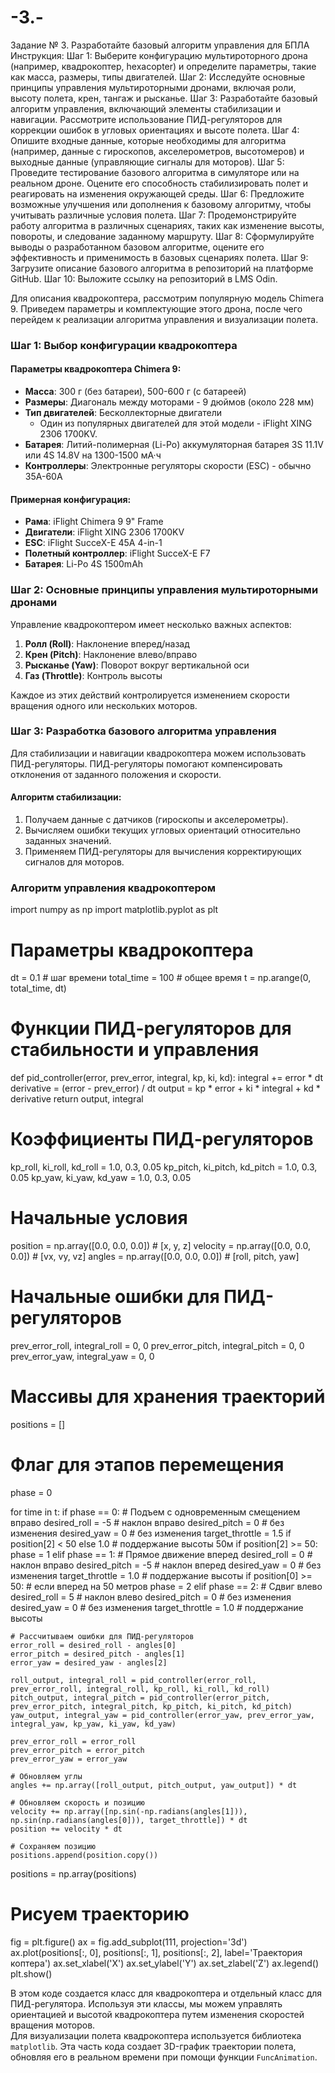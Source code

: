 # -3.-
Задание № 3. Разработайте базовый алгоритм управления для БПЛА
Инструкция:
Шаг 1: Выберите конфигурацию мультироторного дрона (например, квадрокоптер, hexacopter) и определите параметры, такие как масса, размеры, типы двигателей.
Шаг 2: Исследуйте основные принципы управления мультироторными дронами, включая роли, высоту полета, крен, тангаж и рысканье.
Шаг 3: Разработайте базовый алгоритм управления, включающий элементы стабилизации и навигации. Рассмотрите использование ПИД-регуляторов для коррекции ошибок в угловых ориентациях и высоте полета.
Шаг 4: Опишите входные данные, которые необходимы для алгоритма (например, данные с гироскопов, акселерометров, высотомеров) и выходные данные (управляющие сигналы для моторов).
Шаг 5: Проведите тестирование базового алгоритма в симуляторе или на реальном дроне. Оцените его способность стабилизировать полет и реагировать на изменения окружающей среды.
Шаг 6: Предложите возможные улучшения или дополнения к базовому алгоритму, чтобы учитывать различные условия полета.
Шаг 7: Продемонстрируйте работу алгоритма в различных сценариях, таких как изменение высоты, повороты, и следование заданному маршруту.
Шаг 8: Сформулируйте выводы о разработанном базовом алгоритме, оцените его эффективность и применимость в базовых сценариях полета.
Шаг 9: Загрузите описание базового алгоритма в репозиторий на платформе GitHub.
Шаг 10: Выложите ссылку на репозиторий в LMS Odin.





Для описания квадрокоптера, рассмотрим популярную модель Chimera 9. Приведем параметры и комплектующие этого дрона, после чего перейдем к реализации алгоритма управления и визуализации полета.

### Шаг 1: Выбор конфигурации квадрокоптера

#### Параметры квадрокоптера Chimera 9:
- **Масса**: 300 г (без батареи), 500-600 г (с батареей)
- **Размеры**: Диагональ между моторами - 9 дюймов (около 228 мм)
- **Тип двигателей**: Бесколлекторные двигатели
  - Один из популярных двигателей для этой модели - iFlight XING 2306 1700KV.
- **Батарея**: Литий-полимерная (Li-Po) аккумуляторная батарея 3S 11.1V или 4S 14.8V на 1300-1500 мА·ч
- **Контроллеры**: Электронные регуляторы скорости (ESC) - обычно 35А-60А

#### Примерная конфигурация:
- **Рама**: iFlight Chimera 9 9" Frame
- **Двигатели**: iFlight XING 2306 1700KV
- **ESC**: iFlight SucceX-E 45A 4-in-1
- **Полетный контроллер**: iFlight SucceX-E F7
- **Батарея**: Li-Po 4S 1500mAh

### Шаг 2: Основные принципы управления мультироторными дронами

Управление квадрокоптером имеет несколько важных аспектов:
1. **Ролл (Roll)**: Наклонение вперед/назад
2. **Крен (Pitch)**: Наклонение влево/вправо
3. **Рысканье (Yaw)**: Поворот вокруг вертикальной оси
4. **Газ (Throttle)**: Контроль высоты

Каждое из этих действий контролируется изменением скорости вращения одного или нескольких моторов.

### Шаг 3: Разработка базового алгоритма управления

Для стабилизации и навигации квадрокоптера можем использовать ПИД-регуляторы. ПИД-регуляторы помогают компенсировать отклонения от заданного положения и скорости.

#### Алгоритм стабилизации:
1. Получаем данные с датчиков (гироскопы и акселерометры).
2. Вычисляем ошибки текущих угловых ориентаций относительно заданных значений.
3. Применяем ПИД-регуляторы для вычисления корректирующих сигналов для моторов.

### Алгоритм управления квадрокоптером
import numpy as np
import matplotlib.pyplot as plt

# Параметры квадрокоптера
dt = 0.1  # шаг времени
total_time = 100  # общее время
t = np.arange(0, total_time, dt)

# Функции ПИД-регуляторов для стабильности и управления
def pid_controller(error, prev_error, integral, kp, ki, kd):
    integral += error * dt
    derivative = (error - prev_error) / dt
    output = kp * error + ki * integral + kd * derivative
    return output, integral

# Коэффициенты ПИД-регуляторов
kp_roll, ki_roll, kd_roll = 1.0, 0.3, 0.05
kp_pitch, ki_pitch, kd_pitch = 1.0, 0.3, 0.05
kp_yaw, ki_yaw, kd_yaw = 1.0, 0.3, 0.05

# Начальные условия
position = np.array([0.0, 0.0, 0.0])  # [x, y, z]
velocity = np.array([0.0, 0.0, 0.0])  # [vx, vy, vz]
angles = np.array([0.0, 0.0, 0.0])  # [roll, pitch, yaw]

# Начальные ошибки для ПИД-регуляторов
prev_error_roll, integral_roll = 0, 0
prev_error_pitch, integral_pitch = 0, 0
prev_error_yaw, integral_yaw = 0, 0

# Массивы для хранения траекторий
positions = []

# Флаг для этапов перемещения
phase = 0

for time in t:
    if phase == 0:  # Подъем с одновременным смещением вправо
        desired_roll = -5  # наклон вправо
        desired_pitch = 0  # без изменения
        desired_yaw = 0  # без изменения
        target_throttle = 1.5 if position[2] < 50 else 1.0  # поддержание высоты 50м
        if position[2] >= 50:
            phase = 1
    elif phase == 1:  # Прямое движение вперед
        desired_roll = 0  # наклон вправо
        desired_pitch = -5  # наклон вперед
        desired_yaw = 0  # без изменения
        target_throttle = 1.0  # поддержание высоты
        if position[0] >= 50:  # если вперед на 50 метров
            phase = 2
    elif phase == 2:  # Сдвиг влево
        desired_roll = 5  # наклон влево
        desired_pitch = 0  # без изменения
        desired_yaw = 0  # без изменения
        target_throttle = 1.0  # поддержание высоты

    # Рассчитываем ошибки для ПИД-регуляторов
    error_roll = desired_roll - angles[0]
    error_pitch = desired_pitch - angles[1]
    error_yaw = desired_yaw - angles[2]

    roll_output, integral_roll = pid_controller(error_roll, prev_error_roll, integral_roll, kp_roll, ki_roll, kd_roll)
    pitch_output, integral_pitch = pid_controller(error_pitch, prev_error_pitch, integral_pitch, kp_pitch, ki_pitch, kd_pitch)
    yaw_output, integral_yaw = pid_controller(error_yaw, prev_error_yaw, integral_yaw, kp_yaw, ki_yaw, kd_yaw)

    prev_error_roll = error_roll
    prev_error_pitch = error_pitch
    prev_error_yaw = error_yaw

    # Обновляем углы
    angles += np.array([roll_output, pitch_output, yaw_output]) * dt

    # Обновляем скорость и позицию
    velocity += np.array([np.sin(-np.radians(angles[1])), np.sin(np.radians(angles[0])), target_throttle]) * dt
    position += velocity * dt

    # Сохраняем позицию
    positions.append(position.copy())

positions = np.array(positions)

# Рисуем траекторию
fig = plt.figure()
ax = fig.add_subplot(111, projection='3d')
ax.plot(positions[:, 0], positions[:, 1], positions[:, 2], label='Траектория коптера')
ax.set_xlabel('X')
ax.set_ylabel('Y')
ax.set_zlabel('Z')
ax.legend()
plt.show()
 
В этом коде создается класс для квадрокоптера и отдельный класс для ПИД-регулятора. Используя эти классы, мы можем управлять ориентацией и высотой квадрокоптера путем изменения скоростей вращения моторов.  
Для визуализации полета квадрокоптера используется библиотека `matplotlib`. Эта часть кода создает 3D-график траектории полета, обновляя его в реальном времени при помощи функции `FuncAnimation`.
